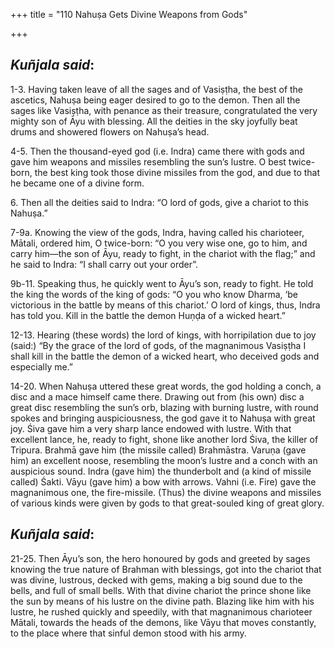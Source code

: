 +++
title = "110 Nahuṣa Gets Divine Weapons from Gods"

+++
 

## *Kuñjala said*:

1-3. Having taken leave of all the sages and of Vasiṣṭha, the best of the ascetics, Nahuṣa being eager desired to go to the demon. Then all the sages like Vasiṣṭha, with penance as their treasure, congratulated the very mighty son of Āyu with blessing. All the deities in the sky joyfully beat drums and showered flowers on Nahuṣa’s head.

4-5. Then the thousand-eyed god (i.e. Indra) came there with gods and gave him weapons and missiles resembling the sun’s lustre. O best twice-born, the best king took those divine missiles from the god, and due to that he became one of a divine form.

6\. Then all the deities said to Indra: “O lord of gods, give a chariot to this Nahuṣa.”

7-9a. Knowing the view of the gods, Indra, having called his charioteer, Mātali, ordered him, O twice-born: “O you very wise one, go to him, and carry him—the son of Āyu, ready to fight, in the chariot with the flag;” and he said to Indra: “I shall carry out your order”.

9b-11. Speaking thus, he quickly went to Āyu’s son, ready to fight. He told the king the words of the king of gods: “O you who know Dharma, ‘be victorious in the battle by means of this chariot.’ O lord of kings, thus, Indra has told you. Kill in the battle the demon Huṇḍa of a wicked heart.”

12-13. Hearing (these words) the lord of kings, with horripilation due to joy (said:) “By the grace of the lord of gods, of the magnanimous Vasiṣṭha I shall kill in the battle the demon of a wicked heart, who deceived gods and especially me.”

14-20. When Nahuṣa uttered these great words, the god holding a conch, a disc and a mace himself came there. Drawing out from (his own) disc a great disc resembling the sun’s orb, blazing with burning lustre, with round spokes and bringing auspiciousness, the god gave it to Nahuṣa with great joy. Śiva gave him a very sharp lance endowed with lustre. With that excellent lance, he, ready to fight, shone like another lord Śiva, the killer of Tripura. Brahmā gave him (the missile called) Brahmāstra. Varuṇa (gave him) an excellent noose, resembling the moon’s lustre and a conch with an auspicious sound. Indra (gave him) the thunderbolt and (a kind of missile called) Śakti. Vāyu (gave him) a bow with arrows. Vahni (i.e. Fire) gave the magnanimous one, the fire-missile. (Thus) the divine weapons and missiles of various kinds were given by gods to that great-souled king of great glory.

## *Kuñjala said*:

21-25. Then Āyu’s son, the hero honoured by gods and greeted by sages knowing the true nature of Brahman with blessings, got into the chariot that was divine, lustrous, decked with gems, making a big sound due to the bells, and full of small bells. With that divine chariot the prince shone like the sun by means of his lustre on the divine path. Blazing like him with his lustre, he rushed quickly and speedily, with that magnanimous charioteer Mātali, towards the heads of the demons, like Vāyu that moves constantly, to the place where that sinful demon stood with his army.


